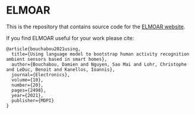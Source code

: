 # ELMOAR

This is the repository that contains source code for the [ELMOAR website](https://nerfies.github.io).

If you find ELMOAR useful for your work please cite:
```
@article{bouchabou2021using,
  title={Using language model to bootstrap human activity recognition ambient sensors based in smart homes},
  author={Bouchabou, Damien and Nguyen, Sao Mai and Lohr, Christophe and LeDuc, Benoit and Kanellos, Ioannis},
  journal={Electronics},
  volume={10},
  number={20},
  pages={2498},
  year={2021},
  publisher={MDPI}
}
```
